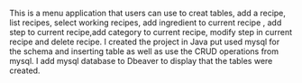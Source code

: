 This is a menu application that users can use to creat tables, add a recipe, list recipes, select working recipes, add ingredient to current recipe , add step to current recipe,add category to current recipe, modify step in current recipe and 
delete recipe. I created the project in Java put used mysql for the schema and inserting table as well as use the CRUD operations from mysql. I add mysql database to Dbeaver to display that the tables were created.
